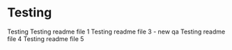 # Testing
Testing
Testing readme file 1
Testing readme file 3 - new qa
Testing readme file 4
Testing readme file 5

